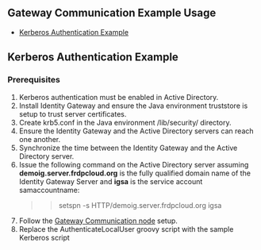 <!--
*
 * This code is to be used exclusively in connection with ForgeRock’s software or services. 
 * ForgeRock only offers ForgeRock software or services to legal entities who have entered 
 * into a binding license agreement with ForgeRock.  
 *
-->
## Gateway Communication Example Usage
* [Kerberos Authentication Example](https://github.com/ForgeRock/gateway-communication-node/blob/main/sample/Readme.md#kerberos-authentication)

## Kerberos Authentication Example
### Prerequisites
1. Kerberos authentication must be enabled in Active Directory.
2. Install Identity Gateway and ensure the Java environment truststore is setup to trust server certificates.
3. Create krb5.conf in the Java environment /lib/security/ directory.
4. Ensure the Identity Gateway and the Active Directory servers can reach one another.
5. Synchronize the time between the Identity Gateway and the Active Directory server.
6. Issue the following command on the Active Directory server assuming **demoig.server.frdpcloud.org** is the fully qualified domain name of the Identity Gateway Server and **igsa** is the service account samaccountname: 
     >>setspn -s HTTP/demoig.server.frdpcloud.org igsa
7. Follow the [Gateway Communication node](https://backstage.forgerock.com/docs/idcloud/latest/release-notes/rapid-channel/auth-node-gateway-comm.html) setup.
8. Replace the AuthenticateLocalUser groovy script with the sample Kerberos script
